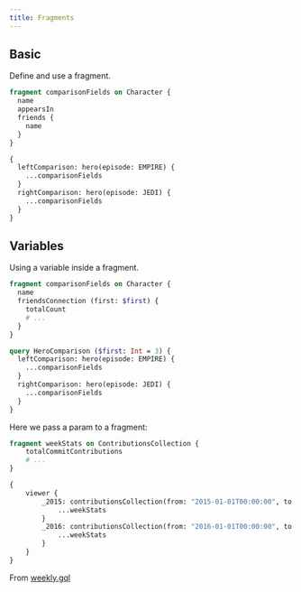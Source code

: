 ```yaml
---
title: Fragments
---
```



## Basic

Define and use a fragment.

```graphql
fragment comparisonFields on Character {
  name
  appearsIn
  friends {
    name
  }
}

{
  leftComparison: hero(episode: EMPIRE) {
    ...comparisonFields
  }
  rightComparison: hero(episode: JEDI) {
    ...comparisonFields
  }
}
```


## Variables

Using a variable inside a fragment.

```graphql
fragment comparisonFields on Character {
  name
  friendsConnection (first: $first) {
    totalCount
    # ...
  }
}

query HeroComparison ($first: Int = 3) {
  leftComparison: hero(episode: EMPIRE) {
    ...comparisonFields
  }
  rightComparison: hero(episode: JEDI) {
    ...comparisonFields
  }
}
```

Here we pass a param to a fragment:

```graphql
fragment weekStats on ContributionsCollection {
	totalCommitContributions
	# ...
}

{
	viewer {
		_2015: contributionsCollection(from: "2015-01-01T00:00:00", to: "2016-01-01T00:00:00") {
			...weekStats
		}
		_2016: contributionsCollection(from: "2016-01-01T00:00:00", to: "2017-01-01T00:00:00") {
			...weekStats
		}
	}
}
```

From [weekly.gql](https://github.com/MichaelCurrin/github-graphql-tool/blob/master/ghgql/queries/contributions/weekly.gql)

